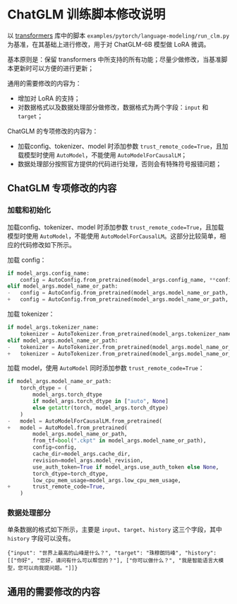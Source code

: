 # ChatGLM 训练脚本修改说明

以 [transformers](https://github.com/huggingface/transformers) 库中的脚本 `examples/pytorch/language-modeling/run_clm.py` 为基准，在其基础上进行修改，用于对 ChatGLM-6B 模型做 LoRA 微调。

基本原则是：保留 transformers 中所支持的所有功能；尽量少做修改，当基准脚本更新时可以方便的进行更新；

通用的需要修改的内容为：

* 增加对 LoRA 的支持；
* 对数据格式以及数据处理部分做修改，数据格式为两个字段：`input` 和 `target`；

ChatGLM 的专项修改的内容为：

* 加载config、tokenizer、model 时添加参数 `trust_remote_code=True`，且加载模型时使用 `AutoModel`，不能使用 `AutoModelForCausalLM`；
* 数据处理部分按照官方提供的代码进行处理，否则会有特殊符号报错问题；

## ChatGLM 专项修改的内容

### 加载和初始化

加载config、tokenizer、model 时添加参数 `trust_remote_code=True`，且加载模型时使用 `AutoModel`，不能使用 `AutoModelForCausalLM`。这部分比较简单，相应的代码修改如下所示。

加载 config：

```python
if model_args.config_name:
    config = AutoConfig.from_pretrained(model_args.config_name, **config_kwargs)
elif model_args.model_name_or_path:
-   config = AutoConfig.from_pretrained(model_args.model_name_or_path, **config_kwargs)
+   config = AutoConfig.from_pretrained(model_args.model_name_or_path, trust_remote_code=True, **config_kwargs)
```

加载 tokenizer：

```python
if model_args.tokenizer_name:
    tokenizer = AutoTokenizer.from_pretrained(model_args.tokenizer_name, **tokenizer_kwargs)
elif model_args.model_name_or_path:
-   tokenizer = AutoTokenizer.from_pretrained(model_args.model_name_or_path, **tokenizer_kwargs)
+   tokenizer = AutoTokenizer.from_pretrained(model_args.model_name_or_path, trust_remote_code=True, **tokenizer_kwargs)
```

加载 model，使用 `AutoModel` 同时添加参数 `trust_remote_code=True`：

```python
if model_args.model_name_or_path:
    torch_dtype = (
        model_args.torch_dtype
        if model_args.torch_dtype in ["auto", None]
        else getattr(torch, model_args.torch_dtype)
    )
-   model = AutoModelForCausalLM.from_pretrained(
+   model = AutoModel.from_pretrained(
        model_args.model_name_or_path,
        from_tf=bool(".ckpt" in model_args.model_name_or_path),
        config=config,
        cache_dir=model_args.cache_dir,
        revision=model_args.model_revision,
        use_auth_token=True if model_args.use_auth_token else None,
        torch_dtype=torch_dtype,
        low_cpu_mem_usage=model_args.low_cpu_mem_usage,
+       trust_remote_code=True,
    )
```

### 数据处理部分

单条数据的格式如下所示，主要是 `input`、`target`、`history` 这三个字段，其中 `history` 字段可以没有。

```
{"input": "世界上最高的山峰是什么？", "target": "珠穆朗玛峰", "history": [["你好", "您好，请问有什么可以帮您的？"], ["你可以做什么？", "我是智能语言大模型，您可以向我提问题。"]]}
```



## 通用的需要修改的内容



